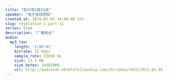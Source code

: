 ```yaml
---
title: "启示录1章11讲"
speaker: "电子圣经团契"
created_at: 2015-03-05 14:00:00 UTC
slug: revelation-1-part-11
series: true
description: "广播电台"
audio:
  mp3_low:
    length: '1:00:01'
    bitrate: 32 Kbps
    sample_rate: 22050 Hz
    size: 13.7 MB
    size_bytes: 14402966
    url: http://audiocdn.ebiblefellowship.com/zh/radio/2015/2015.03.05_EBF_-_Revelation_1_Part_11.mp3
---
```

